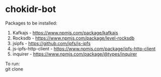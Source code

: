 # chokidr-bot

Packages to be installed: <br />
1. Kafkajs - https://www.npmjs.com/package/kafkajs<br />
2. Rocksdb - https://www.npmjs.com/package/level-rocksdb<br />
3. jsipfs - https://github.com/ipfs/js-ipfs<br />
4. js-ipfs-http-client - https://www.npmjs.com/package/ipfs-http-client<br />
5. inquirer - https://www.npmjs.com/package/@types/inquirer

To run:<br />
git clone 
